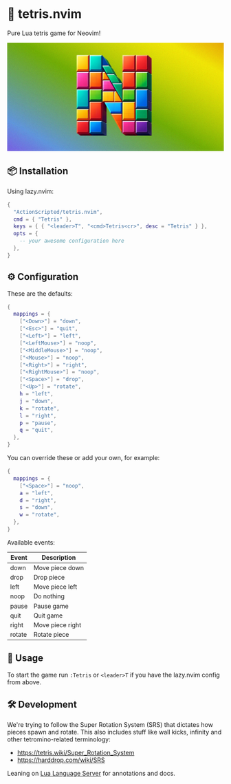 # 🧱 tetris.nvim

Pure Lua tetris game for Neovim!

![tetris.nvim](https://raw.githubusercontent.com/ActionScripted/tetris.nvim/main/media/social-1280x640.jpg)

## 📦 Installation

Using lazy.nvim:

```lua
{
  "ActionScripted/tetris.nvim",
  cmd = { "Tetris" },
  keys = { { "<leader>T", "<cmd>Tetris<cr>", desc = "Tetris" } },
  opts = {
    -- your awesome configuration here
  },
}
```

## ⚙️ Configuration

These are the defaults:

```lua
{
  mappings = {
    ["<Down>"] = "down",
    ["<Esc>"] = "quit",
    ["<Left>"] = "left",
    ["<LeftMouse>"] = "noop",
    ["<MiddleMouse>"] = "noop",
    ["<Mouse>"] = "noop",
    ["<Right>"] = "right",
    ["<RightMouse>"] = "noop",
    ["<Space>"] = "drop",
    ["<Up>"] = "rotate",
    h = "left",
    j = "down",
    k = "rotate",
    l = "right",
    p = "pause",
    q = "quit",
  },
}
```

You can override these or add your own, for example:

```lua
{
  mappings = {
    ["<Space>"] = "noop",
    a = "left",
    d = "right",
    s = "down",
    w = "rotate",
  },
}
```

Available events:

| Event  | Description      |
| ------ | ---------------- |
| down   | Move piece down  |
| drop   | Drop piece       |
| left   | Move piece left  |
| noop   | Do nothing       |
| pause  | Pause game       |
| quit   | Quit game        |
| right  | Move piece right |
| rotate | Rotate piece     |

## 🚀 Usage

To start the game run `:Tetris` or `<leader>T` if you have the lazy.nvim config from above.

## 🛠️ Development

We're trying to follow the Super Rotation System (SRS) that dictates how pieces spawn and rotate. This also includes stuff like wall kicks, infinity and other tetromino-related terminology:

- <https://tetris.wiki/Super_Rotation_System>
- <https://harddrop.com/wiki/SRS>

Leaning on [Lua Language Server](https://luals.github.io/) for annotations and docs.
